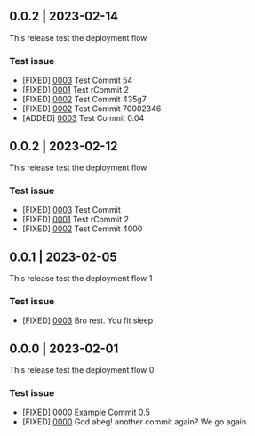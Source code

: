 ## 0.0.2 | 2023-02-14

This release test the deployment flow

### Test issue

- [FIXED] [0003](https://github.com/Flutterwave/rave-android/pull/274)  Test Commit 54
- [FIXED] [0001](https://github.com/Flutterwave/rave-android/pull/274)  Test rCommit 2
- [FIXED] [0002](https://github.com/Flutterwave/rave-android/pull/274)  Test Commit 435g7
- [FIXED] [0002](https://github.com/Flutterwave/rave-android/pull/274)  Test Commit 70002346
- [ADDED] [0003](https://github.com/Flutterwave/rave-android/pull/274)  Test Commit 0.04


## 0.0.2 | 2023-02-12

This release test the deployment flow

### Test issue

- [FIXED] [0003](https://github.com/Flutterwave/rave-android/pull/274)  Test Commit
- [FIXED] [0001](https://github.com/Flutterwave/rave-android/pull/274)  Test rCommit 2
- [FIXED] [0002](https://github.com/Flutterwave/rave-android/pull/274)  Test Commit 4000

## 0.0.1 | 2023-02-05

This release test the deployment flow 1

### Test issue

- [FIXED] [0003](https://github.com/Flutterwave/rave-android/pull/274)  Bro rest. You fit sleep

## 0.0.0 | 2023-02-01

This release test the deployment flow 0

### Test issue

- [FIXED] [0000](https://github.com/Flutterwave/rave-android/pull/274)  Example Commit 0.5
- [FIXED] [0000](https://github.com/Flutterwave/rave-android/pull/274)  God abeg! another commit again? We go again